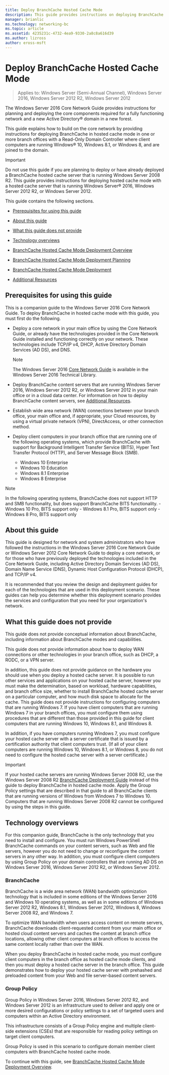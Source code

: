 ```yaml
---
title: Deploy BranchCache Hosted Cache Mode
description: This guide provides instructions on deploying BranchCache in hosted cache mode on computers running Windows Server 2016 and Windows 10
manager: brianlic
ms.technology: networking-bc
ms.topic: article
ms.assetid: 4235231c-4732-4ea9-9330-2a8c8a616d39
ms.author: lizross
author: eross-msft
---
```

# Deploy BranchCache Hosted Cache Mode

>Applies to: Windows Server (Semi-Annual Channel), Windows Server 2016, Windows Server 2012 R2, Windows Server 2012

The Windows Server 2016 Core Network Guide provides instructions for planning and deploying the core components required for a fully functioning network and a new Active Directory&reg; domain in a new forest.

This guide explains how to build on the core network by providing instructions for deploying BranchCache in hosted cache mode in one or more branch offices with a Read\-Only Domain Controller where client computers are running Windows&reg; 10, Windows 8.1, or Windows 8, and are joined to the domain.

>[!IMPORTANT]
>Do not use this guide if you are planning to deploy or have already deployed a BranchCache hosted cache server that is running Windows Server 2008 R2. This guide provides instructions for deploying hosted cache mode with a hosted cache server that is running Windows Server&reg; 2016, Windows Server 2012 R2, or Windows Server 2012.

This guide contains the following sections.

- [Prerequisites for using this guide](#bkmk_pre)

- [About this guide](#bkmk_about)

- [What this guide does not provide](#bkmk_not)

- [Technology overviews](#bkmk_tech)

- [BranchCache Hosted Cache Mode Deployment Overview](2-Bc-Hcm-Deploy-Overview.md)

- [BranchCache Hosted Cache Mode Deployment Planning](3-Bc-Hcm-Plan.md)

- [BranchCache Hosted Cache Mode Deployment](4-Bc-Hcm-Deployment.md)

- [Additional Resources](11-Bc-Hcm-additional-resources.md)

## <a name="bkmk_pre"></a>Prerequisites for using this guide

This is a companion guide to the Windows Server 2016 Core Network Guide. To deploy BranchCache in hosted cache mode with this guide, you must first do the following.

- Deploy a core network in your main office by using the Core Network Guide, or already have the technologies provided in the Core Network Guide installed and functioning correctly on your network. These technologies include TCP\/IP v4, DHCP, Active Directory Domain Services \(AD DS\), and DNS.

    > [!NOTE]
    > The Windows Server 2016 [Core Network Guide](https://technet.microsoft.com/windows-server-docs/networking/core-network-guide/core-network-guide) is available in the Windows Server 2016 Technical Library.

- Deploy BranchCache content servers that are running Windows Server 2016, Windows Server 2012 R2, or Windows Server 2012 in your main office or in a cloud data center. For information on how to deploy BranchCache content servers, see [Additional Resources](11-Bc-Hcm-additional-resources.md).

- Establish wide area network \(WAN\) connections between your branch office, your main office and, if appropriate, your Cloud resources, by using a virtual private network \(VPN\), DirectAccess, or other connection method.

- Deploy client computers in your branch office that are running one of the following operating systems, which provide BranchCache with support for Background Intelligent Transfer Service (BITS), Hyper Text Transfer Protocol (HTTP), and Server Message Block (SMB).
	- Windows 10 Enterprise
	- Windows 10 Education
	- Windows 8.1 Enterprise
	- Windows 8 Enterprise

> [!NOTE]
> In the following operating systems, BranchCache does not support HTTP and SMB functionality, but does support BranchCache BITS functionality.
>     - Windows 10 Pro, BITS support only
>     - Windows 8.1 Pro, BITS support only
>     - Windows 8 Pro, BITS support only

## <a name="bkmk_about"></a>About this guide

This guide is designed for network and system administrators who have followed the instructions in the Windows Server 2016 Core Network Guide or Windows Server 2012 Core Network Guide to deploy a core network, or for those who have previously deployed the technologies included in the Core Network Guide, including Active Directory Domain Services \(AD DS\), Domain Name Service \(DNS\), Dynamic Host Configuration Protocol \(DHCP\), and TCP\/IP v4.

It is recommended that you review the design and deployment guides for each of the technologies that are used in this deployment scenario. These guides can help you determine whether this deployment scenario provides the services and configuration that you need for your organization's network.

## <a name="bkmk_not"></a>What this guide does not provide

This guide does not provide conceptual information about BranchCache, including information about BranchCache modes and capabilities.

This guide does not provide information about how to deploy WAN connections or other technologies in your branch office, such as DHCP, a RODC, or a VPN server.

In addition, this guide does not provide guidance on the hardware you should use when you deploy a hosted cache server. It is possible to run other services and applications on your hosted cache server, however you must make the determination, based on workload, hardware capabilities, and branch office size, whether to install BranchCache hosted cache server on a particular computer, and how much disk space to allocate for the cache.
This guide does not provide instructions for configuring computers that are running Windows 7. If you have client computers that are running Windows 7 in your branch offices, you must configure them using procedures that are different than those provided in this guide for client computers that are running Windows 10, Windows 8.1, and Windows 8.

In addition, if you have computers running Windows 7, you must configure your hosted cache server with a server certificate that is issued by a certification authority that client computers trust. \(If all of your client computers are running Windows 10, Windows 8.1, or Windows 8, you do not need to configure the hosted cache server with a server certificate.\)
> [!IMPORTANT]
> If your hosted cache servers are running Windows Server 2008 R2, use the Windows Server 2008 R2 [BranchCache Deployment Guide](https://technet.microsoft.com/library/ee649232(v=ws.10).aspx) instead of this guide to deploy BranchCache in hosted cache mode. Apply the Group Policy settings that are described in that guide to all BranchCache clients that are running versions of Windows from Windows 7 to Windows 10. Computers that are running Windows Server 2008 R2 cannot be configured by using the steps in this guide.

## <a name="bkmk_tech"></a>Technology overviews

For this companion guide, BranchCache is the only technology that you need to install and configure. You must run Windows PowerShell BranchCache commands on your content servers, such as Web and file servers, however you do not need to change or reconfigure the content servers in any other way. In addition, you must configure client computers by using Group Policy on your domain controllers that are running AD DS on Windows Server 2016, Windows Server 2012 R2, or Windows Server 2012.

### BranchCache

BranchCache is a wide area network (WAN) bandwidth optimization technology that is included in some editions of the Windows Server 2016 and Windows 10 operating systems, as well as in some editions of Windows Server 2012 R2, Windows 8.1, Windows Server 2012, Windows 8, Windows Server 2008 R2, and Windows 7.

To optimize WAN bandwidth when users access content on remote servers, BranchCache downloads client-requested content from your main office or hosted cloud content servers and caches the content at branch office locations, allowing other client computers at branch offices to access the same content locally rather than over the WAN.

When you deploy BranchCache in hosted cache mode, you must configure client computers in the branch office as hosted cache mode clients, and then you must deploy a hosted cache server in the branch office. This guide demonstrates how to deploy your hosted cache server with prehashed and preloaded content from your Web and file server\-based content servers.

### Group Policy

Group Policy in Windows Server 2016, Windows Server 2012 R2, and Windows Server 2012 is an infrastructure used to deliver and apply one or more desired configurations or policy settings to a set of targeted users and computers within an Active Directory environment.

This infrastructure consists of a Group Policy engine and multiple client\-side extensions \(CSEs\) that are responsible for reading policy settings on target client computers.

Group Policy is used in this scenario to configure domain member client computers with BranchCache hosted cache mode.

To continue with this guide, see [BranchCache Hosted Cache Mode Deployment Overview](2-Bc-Hcm-Deploy-Overview.md).
